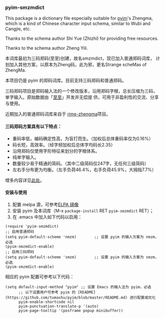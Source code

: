 ### pyim-smzmdict

This package is a dictionary file especially suitable for
[pyim](https://github.com/tumashu/pyim)'s Zhengma, which is a kind of
Chinese character input schema, similar to Wubi and Cangjie, etc.

Thanks to the schema author Shi Yue (Zhizhi) for providing free resources.

Thanks to the schema author Zheng Yili.

本词库最初为三码郑码(至至)创建，故名smzmdict，现已加入普通郑码词库，
计划加入其他方案，以原本为Zheng码，此为邪，更名Strange scheMas of
ZhengMa.

本项目仍是 pyim 的郑码词库。目前支持三码郑码和普通郑码。

三码郑码项目是郑码输入法的一个修改版本，沿用郑码字根，总长压缩为三码，
单字输入。原始数据由「[至至](https://www.yuque.com/smzm)」开发并无偿提
供，可用于非盈利性的交流、分享与使用。

近期加入的普通郑码词库来自于
[rime-zhengma](https://github.com/acevery/rime-zhengma)项目。

#### 三码郑码方案具有以下特点： ####

- 重码率低，编码确定性高，为盲打而生。（加权后总体重码率仅为0.16%）
- 码长短，高效率。（经字频加权后总体字均码长2.35）
- 沿用郑码仅使用字形特征来划分的字根体系。
- 纯单字输入。
- 数量较少易于精通的简码。（其中二级简码仅247字，无任何三级简码）
- 左右手分布更为均衡。（左手负荷46.4%，右手负荷45.9%，大拇指7.7%）

增多内容详见[此处](https://www.yuque.com/smzm/zhengma)。

#### 安装与使用 ####

1. 配置 melpa 源，可参考[ELPA 镜像](https://elpa.emacs-china.org/)
2. 安装 pyim 及本词库（M-x `package-install` RET `pyim-smzmdict` RET）；
3. 在 .emacs 中加入如下代码以启用：

``` emacs-lisp
(require 'pyim-smzmdict)
;; 启用普通郑码
(setq pyim-default-scheme 'nmzm)        ;; 设置 pyim 的输入方案为 nmzm，必选
(pyim-nmzmdict-enable)
;; 启用三码郑码
(setq pyim-default-scheme 'smzm)        ;; 设置 pyim 的输入方案为 smzm，必选
(pyim-smzmdict-enable)
```

相应的 pyim 配置可参考以下代码：

``` elisp
(setq default-input-method "pyim" ;; 设置 Emacs 的输入法为 pyim，必选
      ;; 以下设置用户可参考 pyim 的 [README](https://github.com/tumashu/pyim/blob/master/README.md) 进行配置或优化
      pyim-enable-shortcode nil
      pyim-punctuation-translate-p '(auto)
      pyim-page-tooltip '(posframe popup minibuffer))
```
